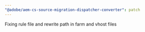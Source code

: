 ```yaml
---
"@adobe/aem-cs-source-migration-dispatcher-converter": patch
---
```


Fixing rule file and rewrite path in farm and vhost files
